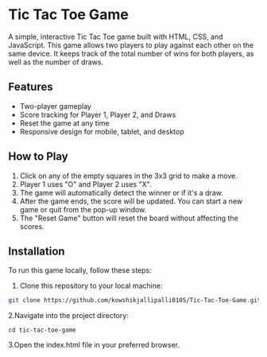 
# Tic Tac Toe Game

A simple, interactive Tic Tac Toe game built with HTML, CSS, and JavaScript. This game allows two players to play against each other on the same device. It keeps track of the total number of wins for both players, as well as the number of draws.

## Features

- Two-player gameplay
- Score tracking for Player 1, Player 2, and Draws
- Reset the game at any time
- Responsive design for mobile, tablet, and desktop

## How to Play

1. Click on any of the empty squares in the 3x3 grid to make a move.
2. Player 1 uses "O" and Player 2 uses "X".
3. The game will automatically detect the winner or if it's a draw.
4. After the game ends, the score will be updated. You can start a new game or quit from the pop-up window.
5. The "Reset Game" button will reset the board without affecting the scores.

## Installation

To run this game locally, follow these steps:

1. Clone this repository to your local machine:
 ```bash
 git clone https://github.com/kowshikjallipalli0105/Tic-Tac-Toe-Game.git
 ```
2.Navigate into the project directory:
 ```
cd tic-tac-toe-game
```
3.Open the index.html file in your preferred browser.


